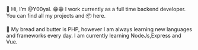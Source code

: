👋 Hi, I’m @Y00yal. 😁😁 I work currently as a full time backend developer. You can find all my projects and 📦 here.

📖 My bread and butter is PHP, however I am always learning new languages and frameworks every day. I am currently learning NodeJs,Express and Vue.

<!---
y000yal/y000yal is a ✨ special ✨ repository because its `README.md` (this file) appears on your GitHub profile.
You can click the Preview link to take a look at your changes.
--->
